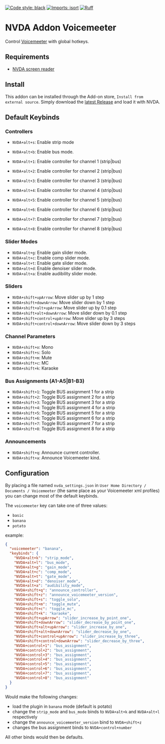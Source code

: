 [![Code style: black](https://img.shields.io/badge/code%20style-black-000000.svg)](https://github.com/psf/black)
[![Imports: isort](https://img.shields.io/badge/%20imports-isort-%231674b1?style=flat&labelColor=ef8336)](https://pycqa.github.io/isort/)
[![Ruff](https://img.shields.io/endpoint?url=https://raw.githubusercontent.com/astral-sh/ruff/main/assets/badge/v2.json)](https://github.com/astral-sh/ruff)

# NVDA Addon Voicemeeter

Control [Voicemeeter][voicemeeter] with global hotkeys.

## Requirements

- [NVDA screen reader][nvda]

## Install

This addon can be installed through the Add-on store, `Install from external source`. Simply download the [latest Release](https://github.com/onyx-and-iris/nvda-addon-voicemeeter/releases) and load it with NVDA.

## Default Keybinds

### Controllers

- `NVDA+alt+s`: Enable strip mode
- `NVDA+alt+b`: Enable bus mode.

- `NVDA+alt+1`: Enable controller for channel 1 (strip|bus)
- `NVDA+alt+2`: Enable controller for channel 2 (strip|bus)
- `NVDA+alt+3`: Enable controller for channel 3 (strip|bus)
- `NVDA+alt+4`: Enable controller for channel 4 (strip|bus)
- `NVDA+alt+5`: Enable controller for channel 5 (strip|bus)
- `NVDA+alt+6`: Enable controller for channel 6 (strip|bus)
- `NVDA+alt+7`: Enable controller for channel 7 (strip|bus)
- `NVDA+alt+8`: Enable controller for channel 8 (strip|bus)

### Slider Modes

- `NVDA+alt+g`: Enable gain slider mode.
- `NVDA+alt+c`: Enable comp slider mode.
- `NVDA+alt+t`: Enable gate slider mode.
- `NVDA+alt+d`: Enable denoiser slider mode.
- `NVDA+alt+a`: Enable audibility slider mode.

### Sliders

- `NVDA+shift+upArrow`: Move slider up by 1 step
- `NVDA+shift+downArrow`: Move slider down by 1 step
- `NVDA+shift+alt+upArrow`: Move slider up by 0.1 step
- `NVDA+shift+alt+downArrow`: Move slider down by 0.1 step
- `NVDA+shift+control+upArrow`: Move slider up by 3 steps
- `NVDA+shift+control+downArrow`: Move slider down by 3 steps

### Channel Parameters

- `NVDA+shift+o`: Mono
- `NVDA+shift+s`: Solo
- `NVDA+shift+m`: Mute
- `NVDA+shift+c`: MC
- `NVDA+shift+k`: Karaoke

### Bus Assignments (A1-A5|B1-B3)

- `NVDA+shift+1`: Toggle BUS assignment 1 for a strip
- `NVDA+shift+2`: Toggle BUS assignment 2 for a strip
- `NVDA+shift+3`: Toggle BUS assignment 3 for a strip
- `NVDA+shift+4`: Toggle BUS assignment 4 for a strip
- `NVDA+shift+5`: Toggle BUS assignment 5 for a strip
- `NVDA+shift+6`: Toggle BUS assignment 6 for a strip
- `NVDA+shift+7`: Toggle BUS assignment 7 for a strip
- `NVDA+shift+8`: Toggle BUS assignment 8 for a strip

### Announcements

- `NVDA+shift+q`: Announce current controller.
- `NVDA+shift+a`: Announce Voicemeeter kind.

## Configuration

By placing a file named `nvda_settings.json` in `User Home Directory / Documents / Voicemeeter` (the same place as your Voicemeeter xml profiles) you can change most of the default keybinds.

The `voicemeeter` key can take one of three values:

- `basic`
- `banana`
- `potato`

example:

```json
{
  "voicemeeter": "banana",
  "keybinds": {
    "NVDA+alt+k": "strip_mode",
    "NVDA+alt+l": "bus_mode",
    "NVDA+alt+g": "gain_mode",
    "NVDA+alt+c": "comp_mode",
    "NVDA+alt+t": "gate_mode",
    "NVDA+alt+d": "denoiser_mode",
    "NVDA+alt+a": "audibility_mode",
    "NVDA+shift+q": "announce_controller",
    "NVDA+shift+z": "announce_voicemeeter_version",
    "NVDA+shift+s": "toggle_solo",
    "NVDA+shift+m": "toggle_mute",
    "NVDA+shift+c": "toggle_mc",
    "NVDA+shift+k": "karaoke",
    "NVDA+shift+upArrow": "slider_increase_by_point_one",
    "NVDA+shift+downArrow": "slider_decrease_by_point_one",
    "NVDA+shift+alt+upArrow": "slider_increase_by_one",
    "NVDA+shift+alt+downArrow": "slider_decrease_by_one",
    "NVDA+shift+control+upArrow": "slider_increase_by_three",
    "NVDA+shift+control+downArrow": "slider_decrease_by_three",
    "NVDA+control+1": "bus_assignment",
    "NVDA+control+2": "bus_assignment",
    "NVDA+control+3": "bus_assignment",
    "NVDA+control+4": "bus_assignment",
    "NVDA+control+5": "bus_assignment",
    "NVDA+control+6": "bus_assignment",
    "NVDA+control+7": "bus_assignment",
    "NVDA+control+8": "bus_assignment"
  }
}
```

Would make the following changes:

- load the plugin in `banana` mode (default is potato)
- change the `strip_mode` and `bus_mode` binds to `NVDA+alt+k` and `NVDA+alt+l` respectively
- change the `announce_voicemeeter_version` bind to `NVDA+shift+z`
- changes the bus assignment binds to `NVDA+control+number`

All other binds would then be defaults.

[voicemeeter]: https://voicemeeter.com/
[nvda]: https://www.nvaccess.org/
